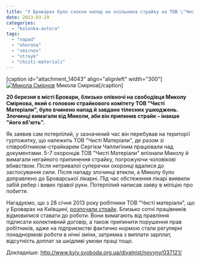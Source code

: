 ```yaml
---
title: "У Броварах було скоєно напад на очільника страйку на ТОВ \"Чисті матеріали\""
date: 2013-03-29
categories: 
  - "kolonka-avtora"
tags: 
  - "napad"
  - "ohorona"
  - "smirnov"
  - "strayk"
  - "chisti-materiali"
---
```


\[caption id="attachment\_14043" align="alignleft" width="300"\][![Микола Смірнов](https://mpz.brovary.org/wp-content/uploads/2013/02/Image000026.jpg "Микола Смірнов")](https://mpz.brovary.org/wp-content/uploads/2013/02/Image000026.jpg) Микола Смірнов\[/caption\]

**20 березня в місті Бровари, близько опівночі на свободівця Миколу Смірнова, який є головою страйкового комітету ТОВ "Чисті Матеріали", було вчинено напад й завдано тілесних ушкоджень. Злочинці вимагали від Миколи, аби він припинив страйк – інакше "його вб'ють".**

Як заявив сам потерпілий, у зазначений час він перебував на території гуртожитку, що належить ТОВ "Чисті Матеріали", де разом зі співробітником-страйкарем Сергієм Чаплигіним працювали над документами. 5-7 охоронців ТОВ "Чисті Матеріали" впізнали Миколу й вимагали негайного припинення страйку, погрожуючи чоловікові вбивством. Після нетривалої суперечки охоронці вдалися до застосування сили. Після нападу злочинці втекли, а Миколу було доправлено до Броварської лікарні. Під час обстеження лікарі виявили забій ребер і вивих правої руки. Потерпілий написав заяву в міліцію про побиття.

Нагадуємо, що з 28 січня 2013 року робітники ТОВ "Чисті матеріали", що у Броварах на Київщині, [розпочали страйк](https://mpz.brovary.org/straykuyuchi-pratsivniki-zablokuvali-robotu-pidpriyemstva-u-brovarah/ "Страйкуючі працівники заблокували роботу підприємства у Броварах"). Близько сотні працівників відмовилися ставати до роботи. Вони вимагають від правління підписати колективний договір, а також припинити порушення прав робітників, адже на підприємстві фактично нормою стали регулярні понаднормові роботи в нічні зміни, затримка з виплати зарплат, відсутність доплат за шкідливі умови праці тощо.

Докладніше: http://www.kyiv.svoboda.org.ua/diyalnist/novyny/037121/
